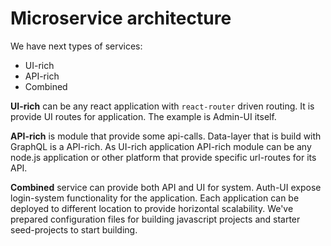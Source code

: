 # Microservice architecture

We have next types of services:

* UI-rich
* API-rich
* Combined

**UI-rich** can be any react application with `react-router` driven routing. It is provide UI routes for application. The example is Admin-UI itself.

**API-rich** is module that provide some api-calls. Data-layer that is build with GraphQL is a API-rich. As UI-rich application API-rich module can be any node.js application or other platform that provide specific url-routes for its API.

**Combined** service can provide both API and UI for system. Auth-UI expose login-system functionality for the application.
Each application can be deployed to different location to provide horizontal scalability.
We've prepared configuration files for building javascript projects and starter seed-projects to start building.

